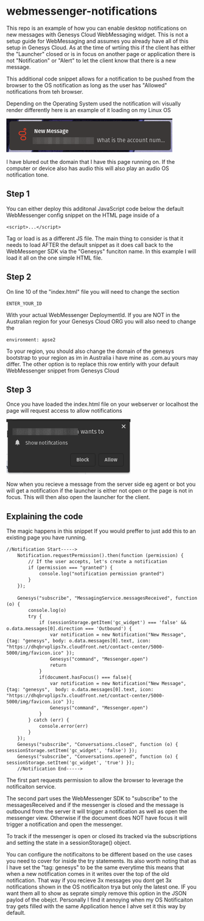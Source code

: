# webmessenger-notifications
This repo is an example of how you can enable desktop notifications on new messages with Genesys Cloud WebMessaging widget. This is not a setup guide for WebMessaging and assumes you already have all of this setup in Genesys Cloud. As at the time of wrtiing this if the client has either the "Launcher" closed or is in focus on another page or application there is not "Notification" or "Alert" to let the client know that there is a new message.

This additional code snippet allows for a notification to be pushed from the browser to the OS notification as long as the user has "Allowed" notifications from teh browser.

Depending on the Operating System used the notification will visually render differently here is an example of it loading on my Linux OS

![](/docs/images/popup.png?raw=true)

I have blured out the domain that I have this page running on. If the computer or device also has audio this will also play an audio OS notification tone.

## Step 1

You can either deploy this additonal JavaScript code below the default WebMessenger config snippet on the HTML page inside of a

    <script>...</script>

Tag or load is as a different JS file. The main thing to consider is that it needs to load AFTER the default snippet as it does call back to the WebMessenger SDK via the "Genesys" funciton name. In this example I will load it all on the one simple HTML file.

## Step 2

On line 10 of the "index.html" file you will need to change the section

    ENTER_YOUR_ID

With your actual WebMessenger DeploymentId. If you are NOT in the Australian region for your Genesys Cloud ORG you will also need to change the 

    environment: apse2 

To your region, you should also change the domain of the genesys bootstrap to your region as im in Australia i have mine as .com.au yours may differ. The other option is to replace this row entirly with your default WebMessenger snippet from Genesys Cloud

## Step 3

Once you have loaded the index.html file on your webserver or localhost the page will request access to allow notifications

![](/docs/images/allow.png?raw=true)

Now when you recieve a message from the server side eg agent or bot you will get a notification if the launcher is either not open or the page is not in focus. This will then also open the launcher for the client.

## Explaining the code

The magic happens in this snippet If you would preffer to just add this to an existing page you have running.

```
//Notification Start----->
    Notification.requestPermission().then(function (permission) {
        // If the user accepts, let's create a notification
        if (permission === "granted") {
            console.log("notification permission granted")
        }
    });

    Genesys("subscribe", "MessagingService.messagesReceived", function (o) {
        console.log(o)
        try {
            if (sessionStorage.getItem('gc_widget') === 'false' && o.data.messages[0].direction === 'Outbound') {
                var notification = new Notification("New Message", {tag: "genesys", body: o.data.messages[0].text, icon: "https://dhqbrvplips7x.cloudfront.net/contact-center/5000-5000/img/favicon.ico" });
                Genesys("command", "Messenger.open")
                return
            }
            if(document.hasFocus() === false){
                var notification = new Notification("New Message", {tag: "genesys",  body: o.data.messages[0].text, icon: "https://dhqbrvplips7x.cloudfront.net/contact-center/5000-5000/img/favicon.ico" });
                Genesys("command", "Messenger.open")
            }
        } catch (err) {
            console.error(err)
        }
    });
    Genesys("subscribe", "Conversations.closed", function (o) { sessionStorage.setItem('gc_widget', 'false') });
    Genesys("subscribe", "Conversations.opened", function (o) { sessionStorage.setItem('gc_widget', 'true') });
    //Notification End----->
```

The first part requests permission to allow the browser to leverage the notificaiton service.

The second part uses the WebMessenger SDK to "subscribe" to the messagesReceived and if the messenger is closed and the message is outbound from the server it will trigger a notification as well as open the messenger view. Otherwise if the document does NOT have focus it will trigger a notification and open the messenger.

To track if the messenger is open or closed its tracked via the subscriptions and setting the state in a sessionStorage() object.

You can configure the notificaitons to be different based on the use cases you need to cover for inside the try statements. Its also worth noting that as I have set the "tag: genesys" to be the same everytime this means that when a new notification comes in it writes over the top of the old notification. That way if you recieve 3x messages you dont get 3x notifications shown in the OS notificaiton trya but only the latest one. IF you want them all to show as seprate simply remove this option in the JSON paylod of the obejct. Personally I find it annoying when my OS Notificaiton tray gets filled with the same Application hence I ahve set it this way by default.